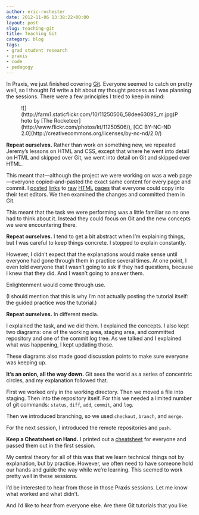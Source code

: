```yaml
---
author: eric-rochester
date: 2012-11-06 13:38:22+00:00
layout: post
slug: teaching-git
title: Teaching Git
category: blog
tags:
- grad student research
- praxis
- code
- pedagogy
---
```


In Praxis, we just finished covering [Git](http://git-scm.com/). Everyone seemed to catch on pretty well, so I thought I’d write a bit about my thought process as I was planning the sessions. There were a few principles I tried to keep in mind:



<figure>
  ![](http://farm1.staticflickr.com/10/11250506_58dee63095_m.jpg)Photo by [The Rocketeer](http://www.flickr.com/photos/kt/11250506/), [CC BY-NC-ND 2.0](http://creativecommons.org/licenses/by-nc-nd/2.0/)
  <figcaption>

</figcaption>

</figure>



**Repeat ourselves.** Rather than work on something new, we repeated Jeremy’s lessons on HTML and CSS, except that where he went into detail on HTML and skipped over Git, we went into detail on Git and skipped over HTML.




This meant that&mdash;although the project we were working on was a web page&mdash;everyone copied-and-pasted the exact same content for every page and commit. I [posted](https://raw.github.com/erochest/git-play/edd6619718f815203653cfd927ac11ffbac6f0ed/index.html) [links](https://raw.github.com/erochest/git-play/36ee68cb09a29d73f570fce0a6346d1dd67f60a1/index.html) to [raw](https://raw.github.com/erochest/git-play/f317f0b2cebf4f17381b7a8d493399eafb75183f/index.html) [HTML](https://raw.github.com/erochest/git-play/82d683e38908a6bc1ddcc66b068c76235c649965/index.html) [pages](https://raw.github.com/erochest/git-play/cbd3827be861f9fe6e6d1de48ef425fb09cc347b/index.html) that everyone could copy into their text editors. We then examined the changes and committed them in Git.




This meant that the task we were performing was a little familiar so no one had to think about it. Instead they could focus on Git and the new concepts we were encountering there.




**Repeat ourselves.** I tend to get a bit abstract when I’m explaining things, but I was careful to keep things concrete. I stopped to explain constantly.




However, I didn’t expect that the explanations would make sense until everyone had gone through them in practice several times. At one point, I even told everyone that I wasn’t going to ask if they had questions, because I knew that they did. And I wasn’t going to answer them.




Enlightenment would come through use.




(I should mention that this is why I’m not actually posting the tutorial itself: the guided practice _was_ the tutorial.)




**Repeat ourselves.** In different media.




I explained the task, and we did them. I explained the concepts. I also kept two diagrams: one of the working area, staging area, and committed repository and one of the commit log tree. As we talked and I explained what was happening, I kept updating those.




These diagrams also made good discussion points to make sure everyone was keeping up.




**It’s an onion, all the way down.** Git sees the world as a series of concentric circles, and my explanation followed that.




First we worked only in the working directory. Then we moved a file into staging. Then into the repository itself. For this we needed a limited number of git commands: `status`, `diff`, `add`, `commit`, and `log`.




Then we introduced branching, so we used `checkout`, `branch`, and `merge`.




For the next session, I introduced the remote repositories and `push`.




**Keep a Cheatsheet on Hand.** I printed out a [cheatsheet](http://rogerdudler.github.com/git-guide/files/git_cheat_sheet.pdf) for everyone and passed them out in the first session.




My central theory for all of this was that we learn technical things not by explanation, but by practice. However, we often need to have someone hold our hands and guide the way while we’re learning. This seemed to work pretty well in these sessions.




I’d be interested to hear from those in those Praxis sessions. Let me know what worked and what didn’t.




And I’d like to hear from everyone else. Are there Git tutorials that you like.
